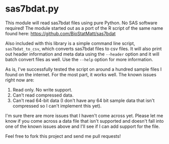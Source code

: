 sas7bdat.py
===========

This module will read sas7bdat files using pure Python. No SAS software
required! The module started out as a port of the R script of the same name
found here: <https://github.com/BioStatMatt/sas7bdat>

Also included with this library is a simple command line script,
`sas7bdat_to_csv`, which converts sas7bdat files to csv files. It will also
print out header information and meta data using the `--header` option and it
will batch convert files as well. Use the `--help` option for more information.

As is, I've successfully tested the script on around a hundred sample files I
found on the internet. For the most part, it works well. The known issues right
now are:

1. Read only. No write support.
2. Can't read compressed data.
3. Can't read 64-bit data (I don't have any 64 bit sample data that isn't
   compressed so I can't implement this yet).

I'm sure there are more issues that I haven't come across yet. Please let me
know if you come across a data file that isn't supported and doesn't fall into
one of the known issues above and I'll see if I can add support for the file.

Feel free to fork this project and send me pull requests!


